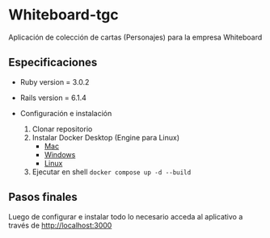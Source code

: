 # Whiteboard-tgc

Aplicación de colección de cartas (Personajes) para la empresa Whiteboard

## Especificaciones

* Ruby version
    = 3.0.2

* Rails version
    = 6.1.4

* Configuración e instalación
    1. Clonar repositorio
    2. Instalar Docker Desktop (Engine para Linux)
        - [Mac](https://docs.docker.com/desktop/mac/install/)
        - [Windows](https://docs.docker.com/desktop/windows/install/)
        - [Linux](https://docs.docker.com/engine/install/)
    3. Ejecutar en shell `docker compose up -d --build`

## Pasos finales

Luego de configurar e instalar todo lo necesario acceda al aplicativo a través de [http://localhost:3000](http://localhost:3000)
